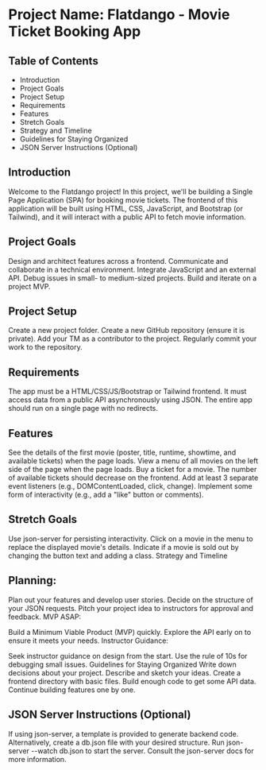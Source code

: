 # Project Name: Flatdango - Movie Ticket Booking App
## Table of Contents
- Introduction
- Project Goals
- Project Setup
- Requirements
- Features
- Stretch Goals
- Strategy and Timeline
- Guidelines for Staying Organized
- JSON Server Instructions (Optional)
## Introduction
Welcome to the Flatdango project! In this project, we'll be building a Single Page Application (SPA) for booking movie tickets. The frontend of this application will be built using HTML, CSS, JavaScript, and Bootstrap (or Tailwind), and it will interact with a public API to fetch movie information.

## Project Goals
Design and architect features across a frontend.
Communicate and collaborate in a technical environment.
Integrate JavaScript and an external API.
Debug issues in small- to medium-sized projects.
Build and iterate on a project MVP.
## Project Setup
Create a new project folder.
Create a new GitHub repository (ensure it is private).
Add your TM as a contributor to the project.
Regularly commit your work to the repository.
## Requirements
The app must be a HTML/CSS/JS/Bootstrap or Tailwind frontend.
It must access data from a public API asynchronously using JSON.
The entire app should run on a single page with no redirects.
## Features
See the details of the first movie (poster, title, runtime, showtime, and available tickets) when the page loads.
View a menu of all movies on the left side of the page when the page loads.
Buy a ticket for a movie. The number of available tickets should decrease on the frontend.
Add at least 3 separate event listeners (e.g., DOMContentLoaded, click, change).
Implement some form of interactivity (e.g., add a "like" button or comments).
## Stretch Goals
Use json-server for persisting interactivity.
Click on a movie in the menu to replace the displayed movie's details.
Indicate if a movie is sold out by changing the button text and adding a class.
Strategy and Timeline
## Planning:

Plan out your features and develop user stories.
Decide on the structure of your JSON requests.
Pitch your project idea to instructors for approval and feedback.
MVP ASAP:

Build a Minimum Viable Product (MVP) quickly.
Explore the API early on to ensure it meets your needs.
Instructor Guidance:

Seek instructor guidance on design from the start.
Use the rule of 10s for debugging small issues.
Guidelines for Staying Organized
Write down decisions about your project.
Describe and sketch your ideas.
Create a frontend directory with basic files.
Build enough code to get some API data.
Continue building features one by one.
## JSON Server Instructions (Optional)
If using json-server, a template is provided to generate backend code.
Alternatively, create a db.json file with your desired structure.
Run json-server --watch db.json to start the server.
Consult the json-server docs for more information.
